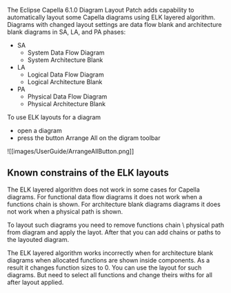 
The Eclipse Capella 6.1.0 Diagram Layout Patch adds capability to automatically layout some Capella diagrams using ELK layered algorithm. Diagrams with changed layout settings are data flow blank and architecture blank diagrams in SA, LA, and PA phases:

- SA
	- System Data Flow Diagram
	- System Architecture Blank
- LA
	- Logical Data Flow Diagram
	- Logical Architecture Blank
- PA
	- Physical Data Flow Diagram
	- Physical Architecture Blank


To use ELK layouts for a diagram 
- open a diagram
- press the button Arrange All on the digram toolbar

![[images/UserGuide/ArrangeAllButton.png]]

## Known constrains of the ELK layouts

The ELK layered algorithm does not work in some cases for Capella diagrams. For functional data flow diagrams it does not work when a functions chain is shown. For architecture blank diagrams diagrams it does not work when a physical path is shown.

To layout such diagrams you need to remove functions chain \\ physical path from diagram and apply the layot. After that you can add chains or paths to the layouted diagram.

The ELK layered algorithm works incorrectly when for architecture blank diagrams when allocated functions are shown inside components. As a result it changes function sizes to 0. You can use the layout for such diagrams. But need to select all functions and change theirs withs for all after layout applied.


